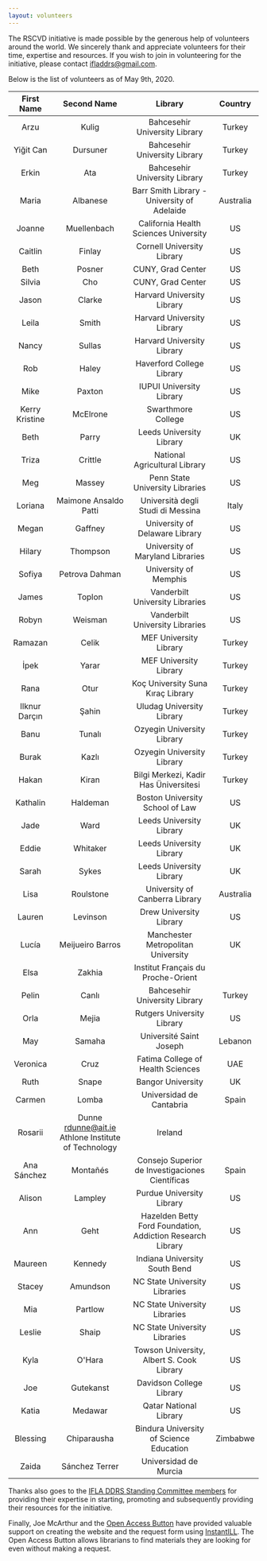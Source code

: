 ```yaml
---
layout: volunteers
---
```


The RSCVD initiative is made possible by the generous help of volunteers around the world. We sincerely thank and appreciate volunteers for their time, expertise and resources. If you wish to join in volunteering for the initiative, please contact [ifladdrs@gmail.com](mailto:ifladdrs@gmail.com).

Below is the list of volunteers as of May 9th, 2020.

**First Name**|**Second Name**|**Library**|**Country**
:-----:|:-----:|:-----:|:-----:
Arzu|Kulig|Bahcesehir University Library|Turkey
Yiğit Can|Dursuner|Bahcesehir University Library|Turkey
Erkin|Ata|Bahcesehir University Library|Turkey
Maria|Albanese|Barr Smith Library - University of Adelaide|Australia
Joanne|Muellenbach|California Health Sciences University|US
Caitlin|Finlay|Cornell University Library|US
Beth|Posner|CUNY, Grad Center|US
Silvia|Cho|CUNY, Grad Center|US
Jason|Clarke|Harvard University Library|US
Leila|Smith|Harvard University Library|US
Nancy|Sullas|Harvard University Library|US
Rob|Haley|Haverford College Library|US
Mike|Paxton|IUPUI University Library|US
Kerry Kristine|McElrone|Swarthmore College|US
Beth|Parry|Leeds University Library|UK
Triza|Crittle|National Agricultural Library|US
Meg|Massey|Penn State University Libraries|US
Loriana|Maimone Ansaldo Patti|Università degli Studi di Messina|Italy
Megan|Gaffney|University of Delaware Library|US
Hilary|Thompson|University of Maryland Libraries|US
Sofiya|Petrova Dahman|University of Memphis|US
James|Toplon|Vanderbilt University Libraries|US
Robyn|Weisman|Vanderbilt University Libraries|US
Ramazan|Celik|MEF University Library|Turkey
İpek|Yarar|MEF University Library|Turkey
Rana|Otur|Koç University Suna Kıraç Library|Turkey
Ilknur Darçın|Şahin|Uludag University Library|Turkey
Banu|Tunalı|Ozyegin University Library|Turkey
Burak|Kazlı|Ozyegin University Library|Turkey
Hakan|Kiran|Bilgi Merkezi, Kadir Has Üniversitesi|Turkey
Kathalin|Haldeman|Boston University School of Law|US
Jade|Ward|Leeds University Library|UK
Eddie|Whitaker|Leeds University Library|UK
Sarah|Sykes|Leeds University Library|UK
Lisa|Roulstone|University of Canberra Library|Australia
Lauren|Levinson|Drew University Library|US
Lucía|Meijueiro Barros|Manchester Metropolitan University|UK
Elsa|Zakhia|Institut Français du Proche-Orient|
Pelin|Canlı|Bahcesehir University Library|Turkey
Orla|Mejia|Rutgers University Library|US
May|Samaha|Université Saint Joseph|Lebanon
Veronica|Cruz|Fatima College of Health Sciences|UAE
Ruth|Snape|Bangor University|UK
Carmen|Lomba|Universidad de Cantabria|Spain
Rosarii|Dunne	rdunne@ait.ie	Athlone Institute of Technology|Ireland
Ana	Sánchez|Montañés|Consejo Superior de Investigaciones Científicas|Spain
Alison|Lampley|Purdue University Library|US
Ann|Geht|Hazelden Betty Ford Foundation, Addiction Research Library|US
Maureen|Kennedy|Indiana University South Bend|US
Stacey|Amundson|NC State University Libraries|US
Mia|Partlow|NC State University Libraries|US
Leslie|Shaip|NC State University Libraries|US
Kyla|O'Hara|Towson University, Albert S. Cook Library|US
Joe|Gutekanst|Davidson College Library|US
Katia|Medawar|Qatar National Library|US	
Blessing|Chiparausha|Bindura University of Science Education|Zimbabwe
Zaida|Sánchez Terrer|Universidad de Murcia|

Thanks also goes to the [IFLA DDRS Standing Committee members](https://www.ifla.org/standing-committee/15) for providing their expertise in starting, promoting and subsequently providing their resources for the initiative.

Finally, Joe McArthur and the [Open Access Button](https://openaccessbutton.org) have provided valuable support on creating the website and the request form using [InstantILL](htttps://instantill.org). The Open Access Button allows librarians to find materials they are looking for even without making a request.
